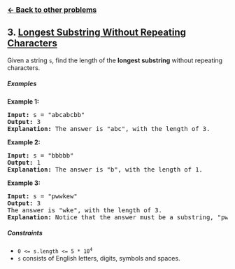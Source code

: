 ### [&#8592; Back to other problems](../../README.md)

## 3. [Longest Substring Without Repeating Characters](https://leetcode.com/problems/longest-substring-without-repeating-characters/)

Given a string `s`, find the length of the **longest substring** without repeating characters.

##### Examples

**Example 1:**

<pre>
<b>Input:</b> s = "abcabcbb"
<b>Output:</b> 3
<b>Explanation:</b> The answer is "abc", with the length of 3.
</pre>

**Example 2:**

<pre>
<b>Input:</b> s = "bbbbb"
<b>Output:</b> 1
<b>Explanation:</b> The answer is "b", with the length of 1.
</pre>

**Example 3:**

<pre>
<b>Input:</b> s = "pwwkew"
<b>Output:</b> 3
The answer is "wke", with the length of 3.
<b>Explanation:</b> Notice that the answer must be a substring, "pwke" is a subsequence and not a substring.
</pre>

##### Constraints

* <code>0 <= s.length <= 5 * 10<sup>4</sup></code>
* `s` consists of English letters, digits, symbols and spaces.
